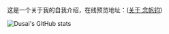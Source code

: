 这是一个关于我的自我介绍，在线预览地址：([关于 念帆钧](https://fanjun1997.github.io/about_me/))









![Dusai's GitHub stats](https://github-readme-stats.vercel.app/api?username=fanjun1997&show_icons=true&theme=radical)
